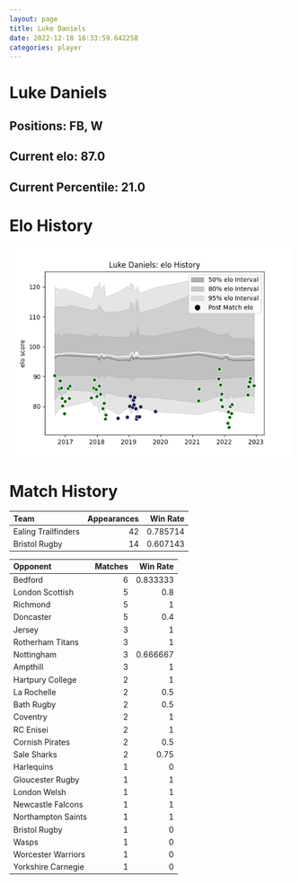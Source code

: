 ```yaml
---  
layout: page  
title: Luke Daniels  
date: 2022-12-18 16:33:59.642258  
categories: player  
---
```

# Luke Daniels

## Positions: FB, W

## Current elo: 87.0

## Current Percentile: 21.0

# Elo History


![elo history](history_LukeDaniels.png)
# Match History


| Team                |   Appearances |   Win Rate |
|:--------------------|--------------:|-----------:|
| Ealing Trailfinders |            42 |   0.785714 |
| Bristol Rugby       |            14 |   0.607143 |

| Opponent           |   Matches |   Win Rate |
|:-------------------|----------:|-----------:|
| Bedford            |         6 |   0.833333 |
| London Scottish    |         5 |   0.8      |
| Richmond           |         5 |   1        |
| Doncaster          |         5 |   0.4      |
| Jersey             |         3 |   1        |
| Rotherham Titans   |         3 |   1        |
| Nottingham         |         3 |   0.666667 |
| Ampthill           |         3 |   1        |
| Hartpury College   |         2 |   1        |
| La Rochelle        |         2 |   0.5      |
| Bath Rugby         |         2 |   0.5      |
| Coventry           |         2 |   1        |
| RC Enisei          |         2 |   1        |
| Cornish Pirates    |         2 |   0.5      |
| Sale Sharks        |         2 |   0.75     |
| Harlequins         |         1 |   0        |
| Gloucester Rugby   |         1 |   1        |
| London Welsh       |         1 |   1        |
| Newcastle Falcons  |         1 |   1        |
| Northampton Saints |         1 |   1        |
| Bristol Rugby      |         1 |   0        |
| Wasps              |         1 |   0        |
| Worcester Warriors |         1 |   0        |
| Yorkshire Carnegie |         1 |   0        |